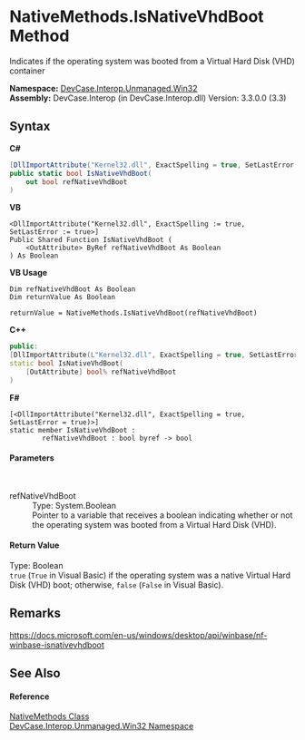 # NativeMethods.IsNativeVhdBoot Method 
 

Indicates if the operating system was booted from a Virtual Hard Disk (VHD) container

**Namespace:**&nbsp;<a href="N_DevCase_Interop_Unmanaged_Win32">DevCase.Interop.Unmanaged.Win32</a><br />**Assembly:**&nbsp;DevCase.Interop (in DevCase.Interop.dll) Version: 3.3.0.0 (3.3)

## Syntax

**C#**<br />
``` C#
[DllImportAttribute("Kernel32.dll", ExactSpelling = true, SetLastError = true)]
public static bool IsNativeVhdBoot(
	out bool refNativeVhdBoot
)
```

**VB**<br />
``` VB
<DllImportAttribute("Kernel32.dll", ExactSpelling := true, SetLastError := true>]
Public Shared Function IsNativeVhdBoot ( 
	<OutAttribute> ByRef refNativeVhdBoot As Boolean
) As Boolean
```

**VB Usage**<br />
``` VB Usage
Dim refNativeVhdBoot As Boolean
Dim returnValue As Boolean

returnValue = NativeMethods.IsNativeVhdBoot(refNativeVhdBoot)
```

**C++**<br />
``` C++
public:
[DllImportAttribute(L"Kernel32.dll", ExactSpelling = true, SetLastError = true)]
static bool IsNativeVhdBoot(
	[OutAttribute] bool% refNativeVhdBoot
)
```

**F#**<br />
``` F#
[<DllImportAttribute("Kernel32.dll", ExactSpelling = true, SetLastError = true)>]
static member IsNativeVhdBoot : 
        refNativeVhdBoot : bool byref -> bool 

```


#### Parameters
&nbsp;<dl><dt>refNativeVhdBoot</dt><dd>Type: System.Boolean<br />Pointer to a variable that receives a boolean indicating whether or not the operating system was booted from a Virtual Hard Disk (VHD).</dd></dl>

#### Return Value
Type: Boolean<br />`true` (`True` in Visual Basic) if the operating system was a native Virtual Hard Disk (VHD) boot; otherwise, `false` (`False` in Visual Basic).

## Remarks
<a href="https://docs.microsoft.com/en-us/windows/desktop/api/winbase/nf-winbase-isnativevhdboot" target="_blank">https://docs.microsoft.com/en-us/windows/desktop/api/winbase/nf-winbase-isnativevhdboot</a>

## See Also


#### Reference
<a href="T_DevCase_Interop_Unmanaged_Win32_NativeMethods">NativeMethods Class</a><br /><a href="N_DevCase_Interop_Unmanaged_Win32">DevCase.Interop.Unmanaged.Win32 Namespace</a><br />